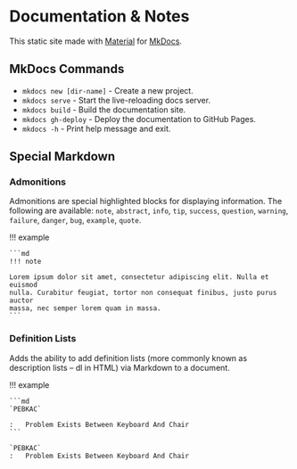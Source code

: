 # Documentation & Notes

This static site made with [Material](https://squidfunk.github.io/mkdocs-material/) for [MkDocs](https://www.mkdocs.org).

## MkDocs Commands

* `mkdocs new [dir-name]` - Create a new project.
* `mkdocs serve` - Start the live-reloading docs server.
* `mkdocs build` - Build the documentation site.
* `mkdocs gh-deploy` - Deploy the documentation to GitHub Pages.
* `mkdocs -h` - Print help message and exit.

## Special Markdown

### Admonitions

Admonitions are special highlighted blocks for displaying information. The following are available: `note`, `abstract`, `info`, `tip`, `success`, `question`, `warning`, `failure`, `danger`, `bug`, `example`, `quote`.

!!! example

    ```md
    !!! note

    Lorem ipsum dolor sit amet, consectetur adipiscing elit. Nulla et euismod
    nulla. Curabitur feugiat, tortor non consequat finibus, justo purus auctor
    massa, nec semper lorem quam in massa.
    ```

### Definition Lists

Adds the ability to add definition lists (more commonly known as description lists – dl in HTML) via Markdown to a document.

!!! example

    ```md
    `PEBKAC`

    :   Problem Exists Between Keyboard And Chair
    ```

    `PEBKAC`
    :   Problem Exists Between Keyboard And Chair
